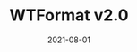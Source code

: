 ---
title: WTFormat v2.0
eventType: project
date: 2021-08-01
repository: https://github.com/rosslh/wtformat
website: https://wtformat.com/
image: wtformat
thumbnail: moment
blurb: WTFormat is an online tool for generating date format codes. Updated to support more formatting libraries, now using NuxtJS (Vue) and TypeScript.
tags: [nuxt, typescript]
---